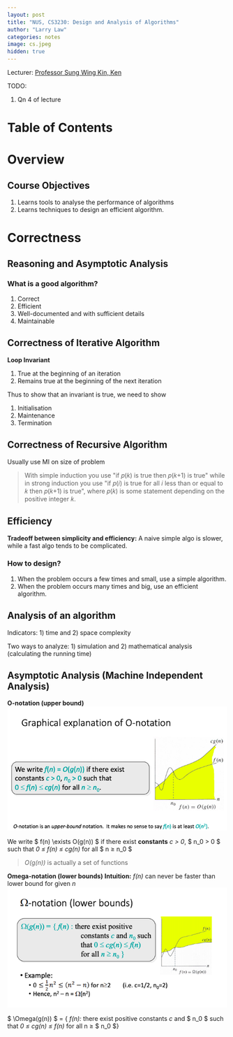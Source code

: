 ```yaml
---
layout: post
title: "NUS, CS3230: Design and Analysis of Algorithms"
author: "Larry Law"
categories: notes
image: cs.jpeg
hidden: true
---
```

Lecturer: [Professor Sung Wing Kin, Ken](https://www.comp.nus.edu.sg/cs/bio/ksung/) <br>

TODO:
1. Qn 4 of lecture

<!-- omit in toc -->
# Table of Contents

# Overview
## Course Objectives
1. Learns tools to analyse the performance of algorithms
2. Learns techniques to design an efficient algorithm.

# Correctness
## Reasoning and Asymptotic Analysis
### What is a good algorithm?
1. Correct
2. Efficient
3. Well-documented and with sufficient details
4. Maintainable

## Correctness of Iterative Algorithm

**Loop Invariant**
1. True at the beginning of an iteration
2. Remains true at the beginning of the next iteration

Thus to show that an invariant is true, we need to show 
1. Initialisation
2. Maintenance
3. Termination

## Correctness of Recursive Algorithm
Usually use MI on size of problem

> With simple induction you use "if 𝑝(𝑘) is true then 𝑝(𝑘+1) is true" while in strong induction you use "if 𝑝(𝑖) is true for all 𝑖 less than or equal to 𝑘 then 𝑝(𝑘+1) is true", where 𝑝(𝑘) is some statement depending on the positive integer 𝑘.

<!-- For anything smaller than n, binary search will return the correct answer as we assume strong induction -->

## Efficiency
**Tradeoff between simplicity and efficiency:** A naive simple algo is slower, while a fast algo tends to be complicated.

### How to design?
1. When the problem occurs a few times and small, use a simple algorithm.
2. When the problem occurs many times and big, use an efficient algorithm.

## Analysis of an algorithm
Indicators: 1) time and 2) space complexity

Two ways to analyze: 1) simulation and 2) mathematical analysis (calculating the running time)

## Asymptotic Analysis (Machine Independent Analysis)

**O-notation (upper bound)**
![O-notation](/assets/img/2020-16-1-CS3230/o-notation-graph.png)

We write \$ f(n) \exists O(g(n)) \$ if there exist **constants** *c > 0*, \$ n_0 > 0 \$ such that *0 ≤ f(n) ≤ cg(n)* for all \$ n ≥ n_0 \$

> *O(g(n))* is actually a set of functions

**Omega-notation (lower bounds)**
**Intuition:** *f(n)* can never be faster than lower bound for given *n*
![Omega-notation](/assets/img/2020-16-1-CS3230/omega-notation-graph.png)

\$ \Omega(g(n)) \$ = { *f(n):* there exist positive constants *c* and \$ n_0 \$ such that *0 ≤ cg(n) ≤ f(n)* for all n ≥ \$ n_0 \$}


<!-- Graph is incorrect no? Shud begin from n_0 -->
